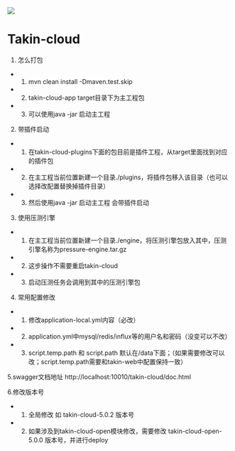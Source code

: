 <p><a href="https://www.oscs1024.com/cd/1525015566513868800"><img src="https://www.oscs1024.com/platform/badge/murphysecurity/murphysec.svg"></a></p>

# Takin-cloud

1. 怎么打包
- 1. mvn clean install -Dmaven.test.skip
- 2. takin-cloud-app target目录下为主工程包
- 3. 可以使用java -jar 启动主工程

2. 带插件启动
- 1. 在takin-cloud-plugins下面的包目前是插件工程，从target里面找到对应的插件包
- 2. 在主工程当前位置新建一个目录./plugins，将插件包移入该目录（也可以选择改配置替换掉插件目录）
- 3. 然后使用java -jar 启动主工程 会带插件启动

   

3. 使用压测引擎
- 1. 在主工程当前位置新建一个目录./engine，将压测引擎包放入其中，压测引擎名称为pressure-engine.tar.gz
- 2. 这步操作不需要重启takin-cloud
- 3. 启动压测任务会调用到其中的压测引擎包

4. 常用配置修改
- 1. 修改application-local.yml内容（必改）
- 2. application.yml中mysql/redis/influx等的用户名和密码（没变可以不改）
- 3. script.temp.path 和 script.path 默认在/data下面；（如果需要修改可以改；script.temp.path需要和takin-web中配置保持一致）

5.swagger文档地址
http://localhost:10010/takin-cloud/doc.html

6.修改版本号
- 1. 全局修改 如 takin-cloud-5.0.2 版本号
- 2. 如果涉及到takin-cloud-open模块修改，需要修改 takin-cloud-open-5.0.0 版本号，并进行deploy
